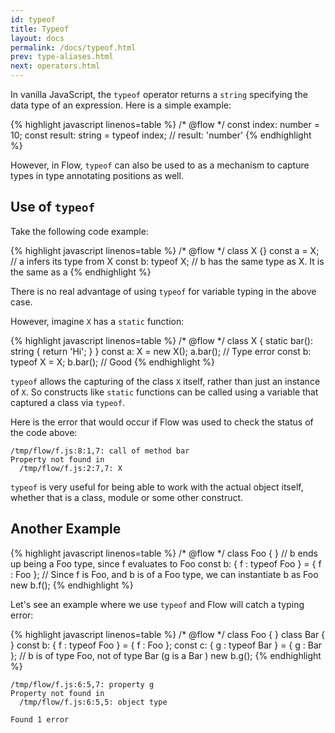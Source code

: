 ```yaml
---
id: typeof
title: Typeof
layout: docs
permalink: /docs/typeof.html
prev: type-aliases.html
next: operators.html
---
```


In vanilla JavaScript, the `typeof` operator returns a `string` specifying the 
data type of an expression. Here is a simple example:

{% highlight javascript linenos=table %}
/* @flow */
const index: number = 10;
const result: string = typeof index;
// result: 'number'
{% endhighlight %}

However, in Flow, `typeof` can also be used to as a mechanism to capture 
types in type annotating positions as well.

## Use of `typeof`

Take the following code example:

{% highlight javascript linenos=table %}
/* @flow */
class X {}
const a = X; // a infers its type from X
const b: typeof X; // b has the same type as X. It is the same as a
{% endhighlight %}

There is no real advantage of using `typeof` for variable typing in the above 
case.

However, imagine `X` has a `static` function:

{% highlight javascript linenos=table %}
/* @flow */
class X {
  static bar(): string {
    return 'Hi';
  }
}
const a: X = new X();
a.bar(); // Type error
const b: typeof X = X;
b.bar(); // Good
{% endhighlight %}

`typeof` allows the capturing of the class `X` itself, rather than just an 
instance of `X`. So constructs like `static` functions can be called using 
a variable that captured a class via `typeof`.

Here is the error that would occur if Flow was used to check the status of 
the code above:

```bbcode
/tmp/flow/f.js:8:1,7: call of method bar
Property not found in
  /tmp/flow/f.js:2:7,7: X
```

`typeof` is very useful for being able to work with the actual object itself, 
whether that is a class, module or some other construct.

## Another Example

{% highlight javascript linenos=table %}
/* @flow */
class Foo { }
// b ends up being a Foo type, since f evaluates to Foo
const b: { f : typeof Foo } = { f : Foo };
// Since f is Foo, and b is of a Foo type, we can instantiate b as Foo 
new b.f();
{% endhighlight %}

Let's see an example where we use `typeof` and Flow will catch a typing error:

{% highlight javascript linenos=table %}
/* @flow */
class Foo { }
class Bar { }
const b: { f : typeof Foo } = { f : Foo };
const c: { g : typeof Bar } = { g : Bar };
// b is of type Foo, not of type Bar (g is a Bar )
new b.g();
{% endhighlight %}

```bbcode
/tmp/flow/f.js:6:5,7: property g
Property not found in
  /tmp/flow/f.js:6:5,5: object type

Found 1 error
```
